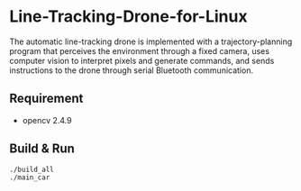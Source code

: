 # Line-Tracking-Drone-for-Linux
The automatic line-tracking drone is implemented with a trajectory-planning program that perceives the environment through a fixed camera, uses computer vision to interpret pixels and generate commands, and sends instructions to the drone through serial Bluetooth communication.


## Requirement
- opencv 2.4.9

## Build & Run
```
./build_all
./main_car
```